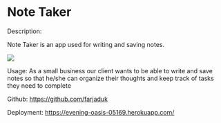 # Note Taker 
Description:

Note Taker is an app used for writing and saving notes. 

![](/Media/screencap.JPG)

Usage:
As a small business our client wants to be able to write and save notes so that he/she can organize their thoughts and keep track of tasks they need to complete


Github: https://github.com/farjaduk

Deployment:
https://evening-oasis-05169.herokuapp.com/